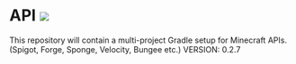 # API [![](https://jitpack.io/v/Pixelmon-Development/API.svg)](https://jitpack.io/#Pixelmon-Development/API)

This repository will contain a multi-project Gradle setup for Minecraft APIs. (Spigot, Forge, Sponge, Velocity, Bungee etc.)
VERSION: 0.2.7